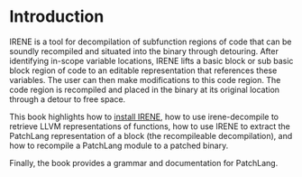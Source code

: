 # Introduction

IRENE is a tool for decompilation of subfunction regions of code that can be soundly recompiled and situated into the binary through detouring. After identifying in-scope variable locations, IRENE lifts a basic block or sub basic block region of code to an editable representation that references these variables. The user can then make modifications to this code region. The code region is recompiled and placed in the binary at its original location through a detour to free space.

This book highlights how to [install IRENE](installation.md), how to use irene-decompile to retrieve LLVM representations of functions, how to use IRENE to extract the PatchLang representation of a block (the recompileable decompilation), and how to recompile a PatchLang module to a patched binary. 

Finally, the book provides a grammar and documentation for PatchLang.